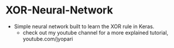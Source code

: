 # XOR-Neural-Network
* Simple neural network built to learn the XOR rule in Keras. 
  * check out my youtube channel for a more explained tutorial, youtube.com/jyopari
